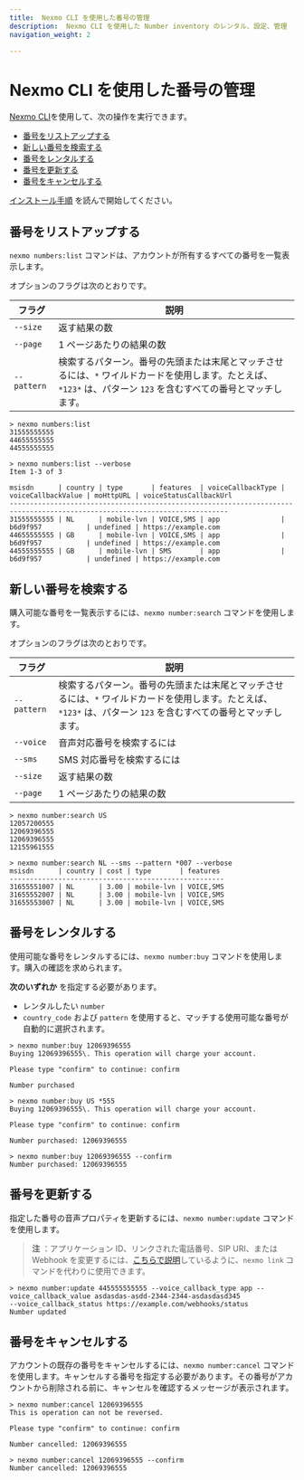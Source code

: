 ```yaml
---
title:  Nexmo CLI を使用した番号の管理
description:  Nexmo CLI を使用した Number inventory のレンタル、設定、管理
navigation_weight: 2

---
```



Nexmo CLI を使用した番号の管理
====================

[Nexmo CLI](https://github.com/Nexmo/nexmo-cli)を使用して、次の操作を実行できます。

* [番号をリストアップする](#list-your-numbers)
* [新しい番号を検索する](#search-for-new-numbers)
* [番号をレンタルする](#rent-a-number)
* [番号を更新する](#update-a-number)
* [番号をキャンセルする](#cancel-a-number)

[インストール手順](https://github.com/Nexmo/nexmo-cli#installation) を読んで開始してください。

番号をリストアップする
-----------

`nexmo numbers:list` コマンドは、アカウントが所有するすべての番号を一覧表示します。

オプションのフラグは次のとおりです。

|     フラグ     |                                             説明                                             |
|-------------|--------------------------------------------------------------------------------------------|
| `--size`    | 返す結果の数                                                                                     |
| `--page`    | 1 ページあたりの結果の数                                                                              |
| `--pattern` | 検索するパターン。番号の先頭または末尾とマッチさせるには、`*` ワイルドカードを使用します。たとえば、`*123*` は、パターン `123` を含むすべての番号とマッチします。 |

````
> nexmo numbers:list
31555555555
44655555555
44555555555

> nexmo numbers:list --verbose
Item 1-3 of 3

msisdn      | country | type       | features  | voiceCallbackType | voiceCallbackValue | moHttpURL | voiceStatusCallbackUrl
----------------------------------------------------------------------------------------------------------------------------
31555555555 | NL      | mobile-lvn | VOICE,SMS | app               | b6d9f957           | undefined | https://example.com
44655555555 | GB      | mobile-lvn | VOICE,SMS | app               | b6d9f957           | undefined | https://example.com
44555555555 | GB      | mobile-lvn | SMS       | app               | b6d9f957           | undefined | https://example.com
````

新しい番号を検索する
----------

購入可能な番号を一覧表示するには、`nexmo number:search` コマンドを使用します。

オプションのフラグは次のとおりです。

|     フラグ     |                                             説明                                             |
|-------------|--------------------------------------------------------------------------------------------|
| `--pattern` | 検索するパターン。番号の先頭または末尾とマッチさせるには、`*` ワイルドカードを使用します。たとえば、`*123*` は、パターン `123` を含むすべての番号とマッチします。 |
| `--voice`   | 音声対応番号を検索するには                                                                              |
| `--sms`     | SMS 対応番号を検索するには                                                                            |
| `--size`    | 返す結果の数                                                                                     |
| `--page`    | 1 ページあたりの結果の数                                                                              |

````
> nexmo number:search US
12057200555
12069396555
12069396555
12155961555

> nexmo number:search NL --sms --pattern *007 --verbose
msisdn      | country | cost | type       | features
-----------------------------------------------------
31655551007 | NL      | 3.00 | mobile-lvn | VOICE,SMS
31655552007 | NL      | 3.00 | mobile-lvn | VOICE,SMS
31655553007 | NL      | 3.00 | mobile-lvn | VOICE,SMS
````

番号をレンタルする
---------

使用可能な番号をレンタルするには、`nexmo number:buy` コマンドを使用します。購入の確認を求められます。

**次のいずれか** を指定する必要があります。

* レンタルしたい `number`
* `country_code` および `pattern` を使用すると、マッチする使用可能な番号が自動的に選択されます。

````
> nexmo number:buy 12069396555
Buying 12069396555\. This operation will charge your account.

Please type "confirm" to continue: confirm

Number purchased

> nexmo number:buy US *555
Buying 12069396555\. This operation will charge your account.

Please type "confirm" to continue: confirm

Number purchased: 12069396555

> nexmo number:buy 12069396555 --confirm
Number purchased: 12069396555
````

番号を更新する
-------

指定した番号の音声プロパティを更新するには、`nexmo number:update` コマンドを使用します。

> **注** ：アプリケーション ID、リンクされた電話番号、SIP URI、または Webhook を変更するには、[こちらで説明](https://github.com/Nexmo/nexmo-cli#linking)しているように、`nexmo link` コマンドを代わりに使用できます。

````
> nexmo number:update 445555555555 --voice_callback_type app --voice_callback_value asdasdas-asdd-2344-2344-asdasdasd345
--voice_callback_status https://example.com/webhooks/status
Number updated
````

番号をキャンセルする
----------

アカウントの既存の番号をキャンセルするには、`nexmo number:cancel` コマンドを使用します。キャンセルする番号を指定する必要があります。その番号がアカウントから削除される前に、キャンセルを確認するメッセージが表示されます。

````
> nexmo number:cancel 12069396555
This is operation can not be reversed.

Please type "confirm" to continue: confirm

Number cancelled: 12069396555

> nexmo number:cancel 12069396555 --confirm
Number cancelled: 12069396555
````
